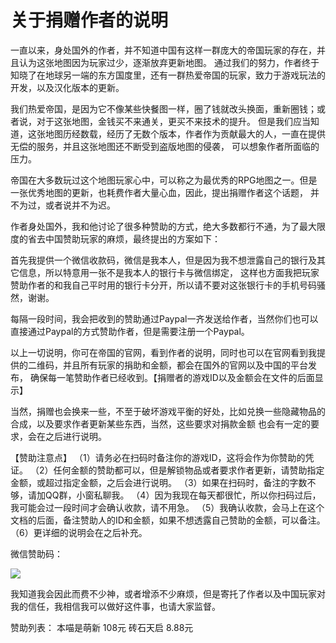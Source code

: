 # 关于捐赠作者的说明
一直以来，身处国外的作者，并不知道中国有这样一群庞大的帝国玩家的存在，并且认为这张地图因为玩家过少，逐渐放弃更新地图。
通过我们的努力，作者终于知晓了在地球另一端的东方国度里，还有一群热爱帝国的玩家，致力于游戏玩法的开发，以及汉化版本的更新。

我们热爱帝国，是因为它不像某些快餐图一样，圈了钱就改头换面，重新圈钱；或者说，对于这张地图，金钱买不来通关，更买不来技术的提升。
但是我们应当知道，这张地图历经数载，经历了无数个版本，作者作为贡献最大的人，一直在提供无偿的服务，并且这张地图还不断受到盗版地图的侵袭，
可以想象作者所面临的压力。

帝国在大多数玩过这个地图玩家心中，可以称之为最优秀的RPG地图之一。但是一张优秀地图的更新，也耗费作者大量心血，因此，提出捐赠作者这个话题，
并不为过，或者说并不为迟。

作者身处国外，我和他讨论了很多种赞助的方式，绝大多数都行不通，为了最大限度的省去中国赞助玩家的麻烦，最终提出的方案如下：

首先我提供一个微信收款码，微信是我本人，但是因为我不想泄露自己的银行及其它信息，所以特意用一张不是我本人的银行卡与微信绑定，
这样也方面我把玩家赞助作者的和我自己平时用的银行卡分开，所以请不要对这张银行卡的手机号码骚然，谢谢。

每隔一段时间，我会把收到的赞助通过Paypal一齐发送给作者，当然你们也可以直接通过Paypal的方式赞助作者，但是需要注册一个Paypal。

以上一切说明，你可在帝国的官网，看到作者的说明，同时也可以在官网看到我提供的二维码，并且所有玩家的捐助和金额，都会在国外的官网以及中国的平台发布，
确保每一笔赞助作者已经收到。【捐赠者的游戏ID以及金额会在文件的后面显示】

当然，捐赠也会换来一些，不至于破坏游戏平衡的好处，比如兑换一些隐藏物品的合成，以及要求作者更新某些东西，当然，这些要求对捐款金额
也会有一定的要求，会在之后进行说明。

【赞助注意点】
（1）请务必在扫码时备注你的游戏ID，这将会作为你赞助的凭证。
（2）任何金额的赞助都可以，但是解锁物品或者要求作者更新，请赞助指定金额，或超过指定金额，之后会进行说明。
（3）如果在扫码时，备注的字数不够，请加QQ群，小窗私聊我。
（4）因为我现在每天都很忙，所以你扫码过后，我可能会过一段时间才会确认收款，请不用急。
（5）我确认收款，会马上在这个文档的后面，备注赞助人的ID和金额，如果不想透露自己赞助的金额，可以备注。
（6）更详细的说明会在之后补充。

微信赞助码：

![](https://github.com/smartmiaomiao/Hero-of-the-empire/blob/master/wechatQR.png)

我知道我会因此而费不少神，或者增添不少麻烦，但是寄托了作者以及中国玩家对我的信任，我相信我可以做好这件事，也请大家监督。

赞助列表：
本喵是萌新 108元 
砖石天启   8.88元
